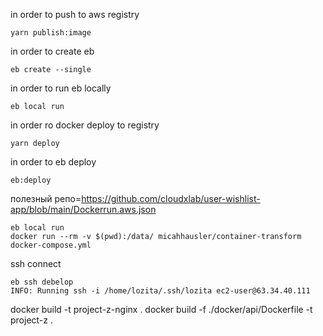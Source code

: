 in order to push to aws registry
```
yarn publish:image
```

in order to create eb
```
eb create --single
```

in order to run eb locally
```
eb local run
```

in order ro docker deploy to registry
```
yarn deploy
```

in order to eb deploy
```
eb:deploy
```

полезный репо=https://github.com/cloudxlab/user-wishlist-app/blob/main/Dockerrun.aws.json
```
eb local run
docker run --rm -v $(pwd):/data/ micahhausler/container-transform  docker-compose.yml
```

ssh connect
```
eb ssh debelop
INFO: Running ssh -i /home/lozita/.ssh/lozita ec2-user@63.34.40.111
```

docker build  -t project-z-nginx .
docker build  -f ./docker/api/Dockerfile -t project-z .
